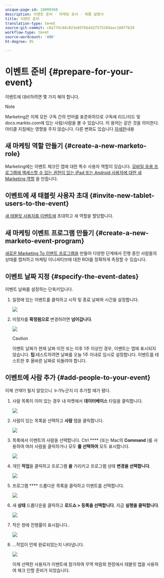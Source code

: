 ```yaml
---
unique-page-id: 10099360
description: 이벤트 준비 - 마케팅 문서 - 제품 설명서
title: 이벤트 준비
translation-type: tm+mt
source-git-commit: c8a77dc84c023e05fbb442f575269aac108ffb29
workflow-type: tm+mt
source-wordcount: '406'
ht-degree: 0%

---
```



# 이벤트 준비 {#prepare-for-your-event}

이벤트에 대비하려면 몇 가지 해야 합니다.

>[!NOTE]
>
>Marketing은 이제 모든 구독 간의 언어를 표준화하므로 구독에 리드/리드 및 docs.markto.com에 있는 사람/사람을 볼 수 있습니다. 이 용어는 같은 것을 의미한다.아티클 지침에는 영향을 주지 않습니다. 다른 변화도 있습니다 [자세한](/help/marketo/getting-started/updates-to-marketo-terminology.md)내용

## 새 마케팅 역할 만들기 {#create-a-new-marketo-role}

Marketing에는 이벤트 체크인 앱에 대한 특수 사용자 역할이 있습니다.  [모바일 응용 프로그램에 액세스할 수 있는 권한이 있는 iPad 또는 Android 사용자에 대한 새 Marketing 역할](https://docs.marketo.com/display/DOCS/Grant+User+Access+to+the+Check-in+App) 을 만듭니다.

## 이벤트에 새 태블릿 사용자 초대 {#invite-new-tablet-users-to-the-event}

[새 태블릿 사용자를 이벤트에](https://docs.marketo.com/display/DOCS/Grant+User+Access+to+the+Check-in+App) 초대하고 새 역할을 할당합니다.

## 새 마케팅 이벤트 프로그램 만들기 {#create-a-new-marketo-event-program}

[새로운 Marketing To 이벤트 프로그램을](/help/marketo/product-docs/demand-generation/events/understanding-events/create-a-new-event-program.md) 만들어 다양한 단계에서 진행 중인 사람들의 상태를 캡처하고 마케팅 이니셔티브에 대한 ROI를 정확하게 측정할 수 있습니다.

## 이벤트 날짜 지정 {#specify-the-event-dates}

이벤트 날짜를 설정하는 단축키입니다.

1. 일정에 있는 이벤트를 클릭하고 시작 및 종료 날짜와 시간을 설정합니다.

   ![](assets/image2016-4-6-15-3a27-3a35.png)

1. 미정자를 **확정됨으로** 변경하려면 **넘어갑니다**.

   ![](assets/image2016-4-6-15-3a30-3a57.png)

   >[!CAUTION]
   >
   >이벤트 날짜가 현재 날짜 이전 또는 이후 1주 이상인 경우, 이벤트는 앱에 표시되지 않습니다. **팁**:테스트하려면 날짜를 오늘 1주 이내로 임시로 설정합니다. 이벤트를 테스트한 후 올바른 날짜로 되돌려야 합니다.

## 이벤트에 사람 추가 {#add-people-to-your-event}

이제 *언제*&#x200B;가 될지 알았으니 *누가*&#x200B;누군지 더 추가할 때가 됐다.

1. 사람 목록이 이미 있는 경우 내 마켓에서 **데이터베이스** 타일을 클릭합니다.

   ![](assets/db.png)

1. 사람이 있는 목록을 선택하고 **사람** 탭을 클릭합니다.

   ![](assets/four.png)

1. 목록에서 이벤트의 사람을 선택합니다. Ctrl **** (또는 Mac의 **Command** )를 사용하여 여러 사람을 클릭하거나 모두 **를 선택하여** 모두 표시합니다.

   ![](assets/five.png)

1. 개인 **작업**&#x200B;을 클릭하고 프로그램 **을** 가리키고 프로그램 상태 **변경을 선택합니다**.

   ![](assets/six.png)

1. 프로그램 **** 드롭다운 목록을 클릭하고 이벤트를 선택합니다.

   ![](assets/seven.png)

1. 새 **상태** 드롭다운을 클릭하고 **로드쇼 > 등록을 선택합니다**. 지금 **실행을 클릭합니다**.

   ![](assets/eight.png)

1. 작은 창에 진행률이 표시됩니다..

   ![](assets/image2016-4-7-16-3a49-3a7.png)

1. ...작업이 언제 완료되었는지 나타냅니다.

   ![](assets/ten.png)

   이제 선택한 사용자가 이벤트에 참가하여 무역 박람회 현장에서 태블릿 앱을 사용하여 체크 인할 준비가 되었습니다.
